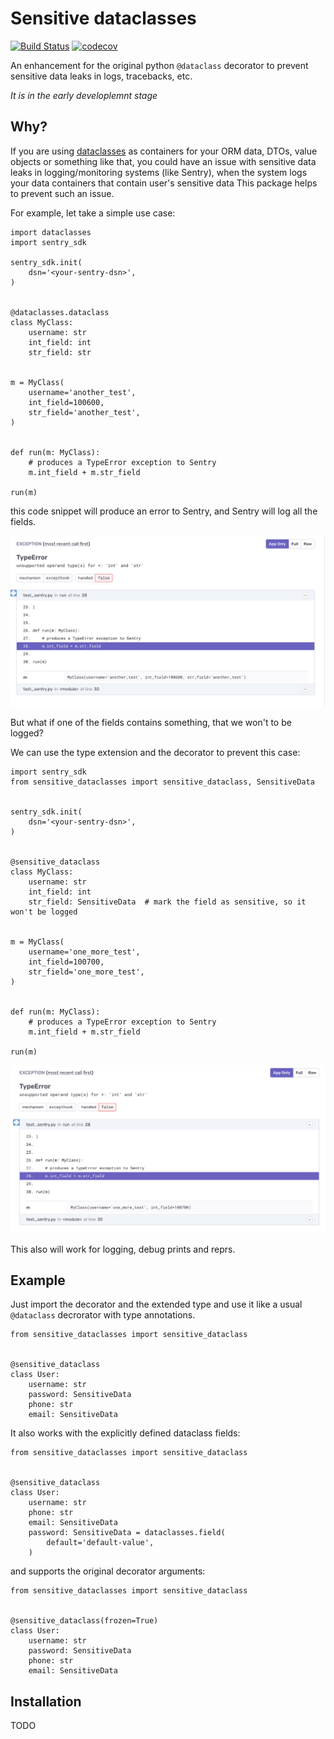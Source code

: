 # Sensitive dataclasses

[![Build Status](https://github.com/mcproger/sensitive-dataclasses/workflows/test/badge.svg?branch=master&event=push)](https://github.com/mcproger/sensitive-dataclasses/actions?query=workflow%3Atest)
[![codecov](https://codecov.io/gh/mcproger/sensitive-dataclasses/branch/master/graph/badge.svg)](https://codecov.io/gh/mcproger/sensitive-dataclasses)

An enhancement for the original python `@dataclass` decorator to prevent sensitive data leaks in logs, tracebacks, etc.

*It is in the early developlemnt stage*

## Why?

If you are using [dataclasses](https://docs.python.org/3/library/dataclasses.html) as containers for your ORM data,
DTOs, value objects or something like that, you could have an issue with sensitive data leaks in logging/monitoring systems (like Sentry), when the system logs your data containers that contain user's sensitive data
This package helps to prevent such an issue.

For example, let take a simple use case:

```python3
import dataclasses
import sentry_sdk

sentry_sdk.init(
    dsn='<your-sentry-dsn>',
)


@dataclasses.dataclass
class MyClass:
    username: str
    int_field: int
    str_field: str


m = MyClass(
    username='another_test',
    int_field=100600,
    str_field='another_test',
)


def run(m: MyClass):
    # produces a TypeError exception to Sentry
    m.int_field + m.str_field

run(m)
```

this code snippet will produce an error to Sentry, and Sentry will log all the fields.

![example1](https://raw.githubusercontent.com/mcproger/sensitive-dataclasses/master/docs/example1.png)

But what if one of the fields contains something, that we won't to be logged?

We can use the type extension and the decorator to prevent this case:

```python3
import sentry_sdk
from sensitive_dataclasses import sensitive_dataclass, SensitiveData


sentry_sdk.init(
    dsn='<your-sentry-dsn>',
)


@sensitive_dataclass
class MyClass:
    username: str
    int_field: int
    str_field: SensitiveData  # mark the field as sensitive, so it won't be logged


m = MyClass(
    username='one_more_test',
    int_field=100700,
    str_field='one_more_test',
)


def run(m: MyClass):
    # produces a TypeError exception to Sentry
    m.int_field + m.str_field

run(m)
```

![example2](https://raw.githubusercontent.com/mcproger/sensitive-dataclasses/master/docs/example2.png)

This also will work for logging, debug prints and reprs.

## Example

Just import the decorator and the extended type and use it like a usual `@dataclass` decrorator with type annotations.

```python3
from sensitive_dataclasses import sensitive_dataclass


@sensitive_dataclass
class User:
    username: str
    password: SensitiveData
    phone: str
    email: SensitiveData

```

It also works with the explicitly defined dataclass fields:

```python3
from sensitive_dataclasses import sensitive_dataclass


@sensitive_dataclass
class User:
    username: str
    phone: str
    email: SensitiveData
    password: SensitiveData = dataclasses.field(
        default='default-value',
    )

```

and supports the original decorator arguments:

```python3
from sensitive_dataclasses import sensitive_dataclass


@sensitive_dataclass(frozen=True)
class User:
    username: str
    password: SensitiveData
    phone: str
    email: SensitiveData

```

## Installation

TODO

